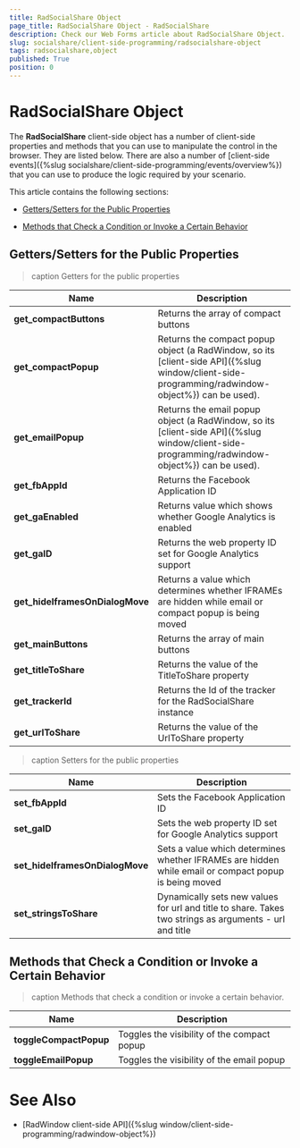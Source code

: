 ```yaml
---
title: RadSocialShare Object
page_title: RadSocialShare Object - RadSocialShare
description: Check our Web Forms article about RadSocialShare Object.
slug: socialshare/client-side-programming/radsocialshare-object
tags: radsocialshare,object
published: True
position: 0
---
```


# RadSocialShare Object



The **RadSocialShare** client-side object has a number of client-side properties and methods that you can use to manipulate the control in the browser. They are listed below. There are also a number of [client-side events]({%slug socialshare/client-side-programming/events/overview%}) that you can use to produce the logic required by your scenario.

This article contains the following sections:

* [Getters/Setters for the Public Properties](#getterssetters-for-the-public-properties)

* [Methods that Check a Condition or Invoke a Certain Behavior](#methods-that-check-a-condition-or-invoke-a-certain-behavior)

## Getters/Setters for the Public Properties


>caption Getters for the public properties

|  **Name**  |  **Description**  |
| ------ | ------ |
| **get_compactButtons** |Returns the array of compact buttons|
| **get_compactPopup** |Returns the compact popup object (a RadWindow, so its [client-side API]({%slug window/client-side-programming/radwindow-object%}) can be used).|
| **get_emailPopup** |Returns the email popup object (a RadWindow, so its [client-side API]({%slug window/client-side-programming/radwindow-object%}) can be used).|
| **get_fbAppId** |Returns the Facebook Application ID|
| **get_gaEnabled** |Returns value which shows whether Google Analytics is enabled|
| **get_gaID** |Returns the web property ID set for Google Analytics support|
| **get_hideIframesOnDialogMove** |Returns a value which determines whether IFRAMEs are hidden while email or compact popup is being moved|
| **get_mainButtons** |Returns the array of main buttons|
| **get_titleToShare** |Returns the value of the TitleToShare property|
| **get_trackerId** |Returns the Id of the tracker for the RadSocialShare instance|
| **get_urlToShare** |Returns the value of the UrlToShare property|


>caption Setters for the public properties

|  **Name**  |  **Description**  |
| ------ | ------ |
| **set_fbAppId** |Sets the Facebook Application ID|
| **set_gaID** |Sets the web property ID set for Google Analytics support|
| **set_hideIframesOnDialogMove** |Sets a value which determines whether IFRAMEs are hidden while email or compact popup is being moved|
| **set_stringsToShare** |Dynamically sets new values for url and title to share. Takes two strings as arguments - url and title|

## Methods that Check a Condition or Invoke a Certain Behavior


>caption Methods that check a condition or invoke a certain behavior.

|  **Name**  |  **Description**  |
| ------ | ------ |
| **toggleCompactPopup** |Toggles the visibility of the compact popup|
| **toggleEmailPopup** |Toggles the visibility of the email popup|

# See Also

* [RadWindow client-side API]({%slug window/client-side-programming/radwindow-object%})

